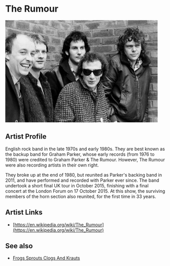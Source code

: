 # The Rumour

![](../../assets/artists/The_Rumour.png)

## Artist Profile

English rock band in the late 1970s and early 1980s. They are best known as the backup band for Graham Parker, whose early records (from 1976 to 1980) were credited to Graham Parker & The Rumour. However, The Rumour were also recording artists in their own right.

They broke up at the end of 1980, but reunited as Parker's backing band in 2011, and have performed and recorded with Parker ever since. The band undertook a short final UK tour in October 2015, finishing with a final concert at the London Forum on 17 October 2015. At this show, the surviving members of the horn section also reunited, for the first time in 33 years.

## Artist Links

- [https://en.wikipedia.org/wiki/The_Rumour](https://en.wikipedia.org/wiki/The_Rumour)


## See also

- [Frogs Sprouts Clogs And Krauts](Frogs_Sprouts_Clogs_And_Krauts.md)

